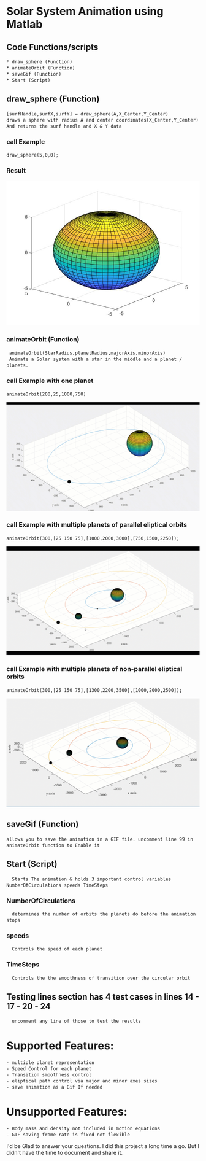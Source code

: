 # Solar System Animation using Matlab



## Code Functions/scripts
    * draw_sphere (Function)
    * animateOrbit (Function)
    * saveGif (Function)
    * Start (Script)
  
  
## draw_sphere (Function)
    [surfHandle,surfX,surfY] = draw_sphere(A,X_Center,Y_Center)  
    draws a sphere with radius A and center coordinates(X_Center,Y_Center)  
    And returns the surf handle and X & Y data
  
  ### call Example
    draw_sphere(5,0,0);
  
  ### Result  
  ![](Animation%20Samples/SampleTestCase1.jpg)
  
  ###  animateOrbit (Function)
     animateOrbit(StarRadius,planetRadius,majorAxis,minorAxis)
     Animate a Solar system with a star in the middle and a planet / planets. 
  
  ### call Example with one planet
    animateOrbit(200,25,1000,750)
  
  ![](Animation%20Samples/SampleTestCase2.gif)
  
  ### call Example with multiple planets of parallel eliptical orbits
    animateOrbit(300,[25 150 75],[1000,2000,3000],[750,1500,2250]);
  
  ![](Animation%20Samples/SampleTestCase3.gif)

  ### call Example with multiple planets of non-parallel eliptical orbits
    animateOrbit(300,[25 150 75],[1300,2200,3500],[1000,2000,2500]);
  
  ![](Animation%20Samples/SampleTestCase4.gif)
  
  ##  saveGif (Function)
    allows you to save the animation in a GIF file. uncomment line 99 in animateOrbit function to Enable it
  
  ##  Start (Script)
      Starts The animation & holds 3 important control variables NumberOfCirculations speeds TimeSteps
  ### NumberOfCirculations
      determines the number of orbits the planets do before the animation stops
  ### speeds
      Controls the speed of each planet
  ### TimeSteps
      Controls the the smoothness of transition over the circular orbit
  ## Testing lines section has 4 test cases in lines 14 - 17 - 20 - 24
      uncomment any line of those to test the results
      
  # Supported Features:
    - multiple planet representation
    - Speed Control for each planet
    - Transition smoothness control
    - eliptical path control via major and minor axes sizes
    - save animation as a Gif If needed
  
  # Unsupported Features:
    - Body mass and density not included in motion equations
    - GIF saving frame rate is fixed not flexible
    
 I'd be Glad to answer  your questions. I did this project a long time a go. But I didn't have the time to document and share it.
 
